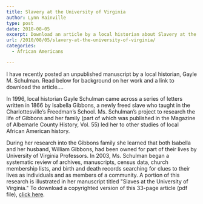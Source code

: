 ```yaml
---
title: Slavery at the University of Virginia
author: Lynn Rainville
type: post
date: 2010-08-05
excerpt: Download an article by a local historian about Slavery at the University of Virginia
url: /2010/08/05/slavery-at-the-university-of-virginia/
categories:
  - African Americans

---
```

I have recently posted an unpublished manuscript by a local historian, Gayle M. Schulman. Read below for background on her work and a link to download the article&#8230;.

In 1996, local historian Gayle Schulman came across a series of letters written in 1866 by Isabella Gibbons, a newly freed slave who taught in the Charlottesville&#8217;s Freedman&#8217;s School. Ms. Schulman&#8217;s project to research the life of Gibbons and her family (part of which was published in the Magazine of Albemarle County History, Vol. 55) led her to other studies of local African American history.

During her research into the Gibbons family she learned that both Isabella and her husband, William Gibbons, had been owned for part of their lives by University of Virginia Professors. In 2003, Ms. Schulman began a systematic review of archives, manuscripts, census data, church membership lists, and birth and death records searching for clues to their lives as individuals and as members of a community. A portion of this research is illustrated in her manuscript titled "Slaves at the University of Virginia." To download a copyrighted version of this 33-page article (pdf file), [click here][1].

 [1]: http://www.locohistory.org/Albemarle/Slavery_at_UVA.shtml
